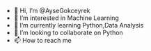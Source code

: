 - 👋 Hi, I’m @AyseGokceyrek
- 👀 I’m interested in Machine Learning
- 🌱 I’m currently learning Python,Data Analysis
- 💞️ I’m looking to collaborate on Python
- 📫 How to reach me 
<!---
AyseGokceyrek/AyseGokceyrek is a ✨ special ✨ repository because its `README.md` (this file) appears on your GitHub profile.
You can click the Preview link to take a look at your changes.
--->
